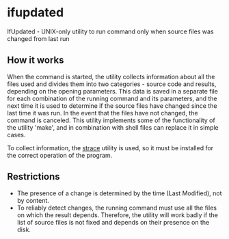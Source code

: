 # ifupdated

IfUpdated - UNIX-only utility to run command only when source files was changed from last run

## How it works

When the command is started, the utility collects information about all the files used and divides them into two categories - source code and results, depending on the opening parameters. This data is saved in a separate file for each combination of the running command and its parameters, and the next time it is used to determine if the source files have changed since the last time it was run. In the event that the files have not changed, the command is canceled. This utility implements some of the functionality of the utility 'make', and in combination with shell files can replace it in simple cases.

To collect information, the [strace](https://strace.io/) utility is used, so it must be installed for the correct operation of the program.

## Restrictions

* The presence of a change is determined by the time (Last Modified), not by content.
* To reliably detect changes, the running command must use all the files on which the result depends. Therefore, the utility will work badly if the list of source files is not fixed and depends on their presence on the disk.